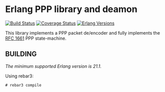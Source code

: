 Erlang PPP library and deamon
=============================
[![Build Status][travis badge]][travis]
[![Coverage Status][coveralls badge]][coveralls]
[![Erlang Versions][erlang version badge]][travis]

This library implements a PPP packet de/encoder and fully implements the
[RFC 1661](https://tools.ietf.org/html/rfc1661) PPP state-machine.

BUILDING
--------

*The minimum supported Erlang version is 21.1.*

Using rebar3:

    # rebar3 compile

<!-- Badges -->
[travis]: https://travis-ci.org/travelping/com
[travis badge]: https://img.shields.io/travis/travelping/com/ppp/master.svg?style=flat-square
[coveralls]: https://coveralls.io/github/travelping/ppp
[coveralls badge]: https://img.shields.io/coveralls/travelping/ppp/master.svg?style=flat-square
[erlang version badge]: https://img.shields.io/badge/erlang-R21.1%20to%2022.1-blue.svg?style=flat-square
